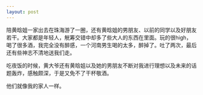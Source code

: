 ```yaml
---
layout: post
---
```

陪黄晗姐一家出去在珠海游了一圈，还有黄晗姐的男朋友、以前的同学以及好朋友若干。大家都是年轻人，觥筹交错中却多了些大人的东西在里面。玩的很high，喝了很多酒，我完全没有醉感，一个河南男生喝的太多，醉掉了。吐了两次，最后还有些神志不清地送我们走。

吃夜饭的时候，黄大爷还有黄晗姐以及她的男朋友不断对我进行理想以及未来的话题轰炸，感触颇深，于是又免不了干杯敬酒。

他们就像我的家人一样。

 